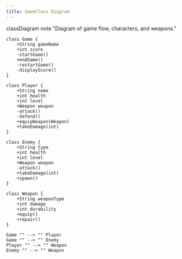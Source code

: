 ```yaml
---
title: GameClass Diagram
---
```

classDiagram
    note "Diagram of  game flow, characters, and weapons."

    class Game {
        +String gameName
        +int score
        -startGame()
        +endGame()
        -restartGame()
        -displayScore()
    }

    class Player {
        +String name
        +int health
        +int level
        +Weapon weapon
        -attack()
        -defend()
        +equipWeapon(Weapon)
        +takeDamage(int)
    }

    class Enemy {
        +String type
        +int health
        +int level
        +Weapon weapon
        -attack()
        +takeDamage(int)
        +spawn()
    }

    class Weapon {
        +String weaponType
        +int damage
        +int durability
        +equip()
        +repair()
    }

    Game "" --> "" Player 
    Game "" --> "" Enemy  
    Player "" --> "" Weapon 
    Enemy "" --> "" Weapon 